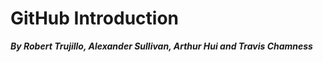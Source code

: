 # GitHub Introduction

***By Robert Trujillo, Alexander Sullivan, Arthur Hui and Travis Chamness***
